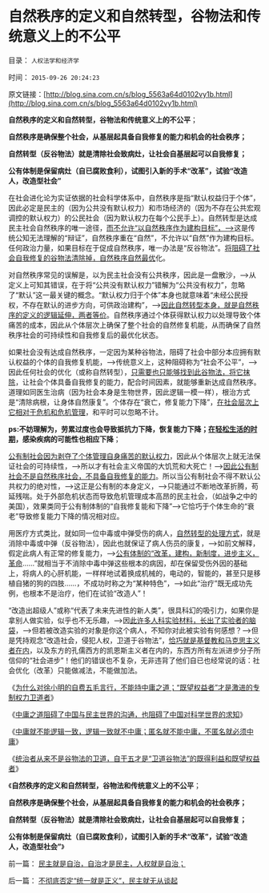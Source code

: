 # 自然秩序的定义和自然转型，谷物法和传统意义上的不公平

目录： `人权法学和经济学` 

时间： `2015-09-26 20:24:23` 

原文链接：[http://blog.sina.com.cn/s/blog_5563a64d0102vy1b.html](http://blog.sina.com.cn/s/blog_5563a64d0102vy1b.html)

**自然秩序的定义和自然转型，谷物法和传统意义上的不公平**；

**自然秩序是确保整个社会，从基层起具备自我修复的能力和机会的社会秩序；**

**自然转型（反谷物法）就是清除社会致病灶，让社会自基层起可以自我修复；**

**公有体制是保留病灶（自已腐败食利），试图引入新的手术“改革”，试验“改造人，改造型社会”**

在社会进化论为实证依据的社会科学体系中，自然秩序是指“默认权益归于个体”，因此必定是民主的（因为公共没有默认权力）和市场经济的（因为不存在公共宏观调控的默认权力）的公民社会（因为默认权力在每个公民手上）。自然转型是达成民主社会自然秩序的唯一途径，[而不允许“以自然秩序作为建构目标”，——>](../../../2013/6/15/自然秩序不可能通过革命建构，“革命!多少复古以你为名”！.md)这是传统公知无法理解的“辩证”，自然秩序重在“自然”，不允许以“自然”作为建构目标。任何政治力量，如果目标在于促成自然秩序，唯一办法是“反谷物法”。[将阻碍了社会自我修复的谷物法清除掉，自然秩序自然最优](../../../2013/9/28/社会学的客观规律“谷物法定理”和社会主义宪法的逻辑缺陷.md)化。

对自然秩序常见的误解是，以为民主社会没有公共秩序，因此是一盘散沙，——>从定义上可知其错误，在于将“公共没有默认权力”错解为“公共没有权力”，忽略了“默认”这一最关键的概念。“默认权力归于个体”本身也就意味着“未经公民授权，不存在默认的进步方向，可供政治建构”，——>[因此自然转型本身，就是自然秩序的定义的逻辑延伸，两者等价](../../../2013/5/24/自然转型就是自然秩序的“奥林匹克精神”.md)。自然秩序通过个体获得默认权力以处理导致个体痛苦的成本，因此从个体层次上确保了整个社会的自然修复机能，从而确保了自然秩序社会的可持续性和自我修复后的最优化状态。

如果社会没有达成自然秩序，一定因为某种谷物法，阻碍了社会中部分本应拥有默认权益的个体的自我修复机能，——>传统意义上，这种阻碍称为“社会不公平”，——>因此任何社会的优化（或称自然转型），[只需要也只能够找到此谷物法，将它抹除](../../../2013/5/23/《旧制度与大革命》与自然秩序的转型.md)，让社会个体具备自我修复的能力，配合时间因素，就能够重新达成自然秩序。道理如同医生治病（因为社会本身是生物世界，因此逻辑一模一样），根治方式是“清除病根，让身体自然康复”。个体存在“衰亡，修复能力下降”，[在社会层次上它相对于危机和危机管理](../../../2015/2/25/“危机管理法则－集权定理”，衡量法西斯化的危险程度.md)，和平时可以忽略不计。

**ps:不妨理解为，劳累过度也会导致抵抗力下降，恢复能力下降；[在轻松生活的时期](../../../2010/7/23/良好的生活方式，健康是自已的健康.md)，感染疾病的可能性也相应下降**；

[公有制社会因为剥夺了个体管理自身痛苦的默认权力](../../../2013/5/22/自然秩序和“默认归公”的绝对的权力.md)，因此从个体层次上就无法保证社会的可持续性，——>所以才有社会主义帝国的大饥荒和大死亡！——>[因此公有制社会不是自然秩序社会，不具备自我修复的能力](../../../2013/11/10/社会主义三权分立的缺陷，及与自然秩序和自然转型的衔接.md)。所以当公有制社会不得不默认公共权力的绝对性，——>这正是公有制的本身定义，——>只能通过不断地改革折腾，苟延残喘。处于外部危机状态而导致危机管理成本高昂的民主社会，（如战争之中的美国），效果类同于公有制体制的“自我修复能和下降”——>它恰巧于个体生命的“衰老”导致修复能力下降的情况相对应。

用医疗方式类比，就如同一位中毒或中弹受伤的病人，[自然转型的处理方式](../../../2011/6/1/稳定的社会和稳定的改革.md)，就是消除中毒或中弹（反谷物法），因此也就保证了病人伤员的康复，——>如前文解释，假定此病人有正常的修复能力，——>[公有体制的“改革，建构，新制度，进步主义，革命](../../../2013/9/27/哈耶克的学术思路，米塞斯学派的“通往法学之路”.md)……”就相当于不消除中毒中弹这些根本的病因，却在保留受伤外因的基础上，将病人的心肝机能，一样样地试着换成机械的，电动的，智能的，甚至只是移植自猪的狗的四肢……，不成功时称之为“某种特色”，——>如此“治疗”既无成功先例，也根本不是治疗，他们在试验“改造人”！

“改造出超级人”或称“代表了未来先进性的新人类”，很具科幻的吸引力，如果你是拿别人做实验，似乎也不无乐趣，——>因[此许多人科实验材料，长出了实验者的脑袋](../../../2013/4/21/多数人暴政的受害者，如果长着革命者的大脑.md)，——>但若被改造实验的对象是你这个病人，不知你对此被实验有何感想？——>但是凭持观念“改造社会，侵犯人权，卫道于谷物法”，[恰巧就是基督教和马克思主义者在内](../../../2013/6/12/“私有财产神圣不可侵犯”将是统治者和私有者的共识.md)，以及东方的孔儒西方的凯恩斯主义者在内的，东西方所有左派进步分子所信仰的“社会进步”！他们的错误也不复杂，无非违背了他们自已也经常说的话：社会优化（改革）只能做减法，不能做加法。

《[为什么对徐小明的自费五毛言行，不能持中庸之道；“既望权益者”才是激进的专制权力卫道者](../../../2015/9/22/为什么对徐小明的自费五毛言行，不能持中庸之道；.md)》

《[中庸之道阻碍了中国与民主世界的沟通，也阻碍了中国对科学世界的求知](../../../2015/9/23/中庸文化是适用于专制政体的政治文化；.md)》

《[中庸就不能逻辑一致，逻辑一致就不中庸；匿名就不能中庸，不匿名就必须中庸](../../../2015/9/24/逻辑一致，交换得到“攻击他人（错误）”的权利；.md)》

《[统治者从来不是谷物法的卫道，自干五才是“卫道谷物法”的既得利益和既望权益者](../../../2015/9/25/革命是民主进程的误区，是进步主义的信仰；.md)》

《**自然秩序的定义和自然转型，谷物法和传统意义上的不公平**；

**自然秩序是确保整个社会，从基层起具备自我修复的能力和机会的社会秩序；**

**自然转型（反谷物法）就是清除社会致病灶，让社会自基层起可以自我修复；**

**公有体制是保留病灶（自已腐败食利），试图引入新的手术“改革”，试验“改造人，改造型社会”**》

前一篇： [民主就是自治，自治才是民主，人权就是自治；](../../../2015/9/27/民主就是自治，自治才是民主，人权就是自治；.md)

后一篇： [不彻底否定“统一就是正义”，民主就无从谈起](../../../2015/9/26/不彻底否定“统一就是正义”，民主就无从谈起.md)

